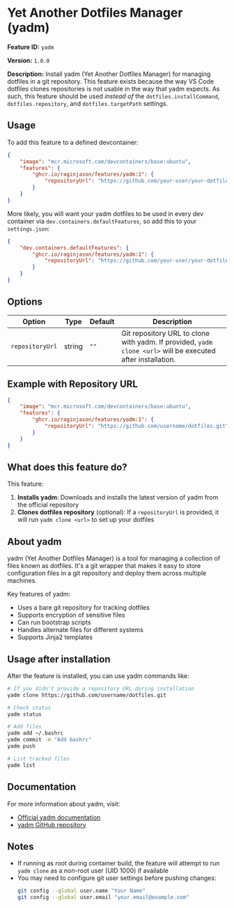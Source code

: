 # Yet Another Dotfiles Manager (yadm)

**Feature ID:** `yadm`

**Version:** `1.0.0`

**Description:** Install yadm (Yet Another Dotfiles Manager) for managing dotfiles in a git repository. This feature exists because the way VS Code dotfiles clones repositories is not usable in the way that yadm expects. As such, this feature should be used *instead of* the `dotfiles.installCommand`, `dotfiles.repository`, and `dotfiles.targetPath` settings.

## Usage

To add this feature to a defined devcontainer:

```json
{
    "image": "mcr.microsoft.com/devcontainers/base:ubuntu",
    "features": {
        "ghcr.io/raginjason/features/yadm:1": {
            "repositoryUrl": "https://github.com/your-user/your-dotfiles-repo.git"
        }
    }
}
```

More likely, you will want your yadm dotfiles to be used in every dev container via `dev.containers.defaultFeatures`, so add this to your `settings.json`:

```json
{
    "dev.containers.defaultFeatures": {
        "ghcr.io/raginjason/features/yadm:1": {
            "repositoryUrl": "https://github.com/your-user/your-dotfiles-repo.git"
        }
    }
}
```

## Options

| Option | Type | Default | Description |
|--------|------|---------|-------------|
| `repositoryUrl` | string | `""` | Git repository URL to clone with yadm. If provided, `yadm clone <url>` will be executed after installation. |

## Example with Repository URL

```json
{
    "image": "mcr.microsoft.com/devcontainers/base:ubuntu",
    "features": {
        "ghcr.io/raginjason/features/yadm:1": {
            "repositoryUrl": "https://github.com/username/dotfiles.git"
        }
    }
}
```

## What does this feature do?

This feature:

1. **Installs yadm**: Downloads and installs the latest version of yadm from the official repository
2. **Clones dotfiles repository** (optional): If a `repositoryUrl` is provided, it will run `yadm clone <url>` to set up your dotfiles

## About yadm

yadm (Yet Another Dotfiles Manager) is a tool for managing a collection of files known as dotfiles. It's a git wrapper that makes it easy to store configuration files in a git repository and deploy them across multiple machines.

Key features of yadm:
- Uses a bare git repository for tracking dotfiles
- Supports encryption of sensitive files
- Can run bootstrap scripts
- Handles alternate files for different systems
- Supports Jinja2 templates

## Usage after installation

After the feature is installed, you can use yadm commands like:

```bash
# If you didn't provide a repository URL during installation
yadm clone https://github.com/username/dotfiles.git

# Check status
yadm status

# Add files
yadm add ~/.bashrc
yadm commit -m "Add bashrc"
yadm push

# List tracked files
yadm list
```

## Documentation

For more information about yadm, visit:
- [Official yadm documentation](https://yadm.io/)
- [yadm GitHub repository](https://github.com/TheLocehiliosan/yadm)

## Notes

- If running as root during container build, the feature will attempt to run `yadm clone` as a non-root user (UID 1000) if available
- You may need to configure git user settings before pushing changes:
  ```bash
  git config --global user.name "Your Name"
  git config --global user.email "your.email@example.com"
  ```
